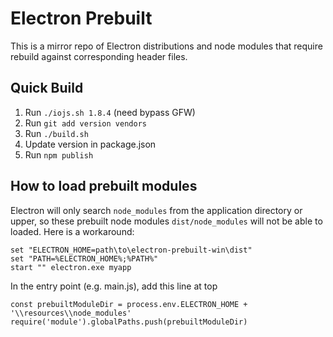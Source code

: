 # Electron Prebuilt

This is a mirror repo of Electron distributions and node modules that 
require rebuild against corresponding header files. 

<!--
## How to build zeromq.js

 * Be sure you have [Visual C++ Build Tools](http://go.microsoft.com/fwlink/?LinkId=691126) using the *Default Install* option installed.
 * Add an environment variable `GYP_MSVS_VERSION` is set to `2015`.
 * Download the latest Electron Windows x64 build into `vendors\electron`
 * Manually download corresponding iojs headers and put them into a local HTTP server or modify build.sh (at line 10)
 * Run `./build.sh`

After the build is successful, you can launch `vendors\electron\electron.exe test` to test.
-->

## Quick Build

 1. Run `./iojs.sh 1.8.4` (need bypass GFW)
 2. Run `git add version vendors`
 3. Run `./build.sh`
 4. Update version in package.json 
 5. Run `npm publish`
 
## How to load prebuilt modules

Electron will only search `node_modules` from the application directory or upper, so these prebuilt
node modules `dist/node_modules` will not be able to loaded. Here is a workaround:
```
set "ELECTRON_HOME=path\to\electron-prebuilt-win\dist"
set "PATH=%ELECTRON_HOME%;%PATH%"
start "" electron.exe myapp
```
In the entry point (e.g. main.js), add this line at top
```
const prebuiltModuleDir = process.env.ELECTRON_HOME + '\\resources\\node_modules'
require('module').globalPaths.push(prebuiltModuleDir)
```
